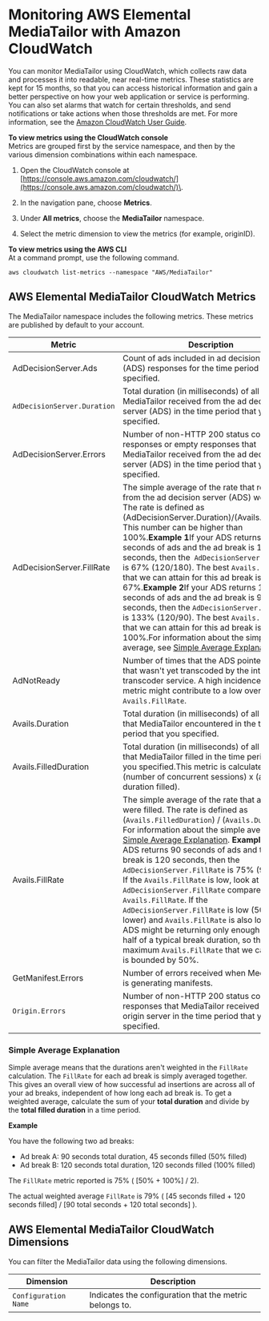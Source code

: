 # Monitoring AWS Elemental MediaTailor with Amazon CloudWatch<a name="monitoring-cloudwatch"></a>

You can monitor MediaTailor using CloudWatch, which collects raw data and processes it into readable, near real\-time metrics\. These statistics are kept for 15 months, so that you can access historical information and gain a better perspective on how your web application or service is performing\. You can also set alarms that watch for certain thresholds, and send notifications or take actions when those thresholds are met\. For more information, see the [Amazon CloudWatch User Guide](https://docs.aws.amazon.com/AmazonCloudWatch/latest/monitoring/)\.

**To view metrics using the CloudWatch console**  
Metrics are grouped first by the service namespace, and then by the various dimension combinations within each namespace\.

1. Open the CloudWatch console at [https://console.aws.amazon.com/cloudwatch/](https://console.aws.amazon.com/cloudwatch/)\.

1. In the navigation pane, choose **Metrics**\.

1. Under **All metrics**, choose the **MediaTailor** namespace\. 

1. Select the metric dimension to view the metrics \(for example, originID\)\.

**To view metrics using the AWS CLI**  
At a command prompt, use the following command\.

```
aws cloudwatch list-metrics --namespace "AWS/MediaTailor"
```

## AWS Elemental MediaTailor CloudWatch Metrics<a name="metrics"></a>

The MediaTailor namespace includes the following metrics\. These metrics are published by default to your account\.


| Metric | Description | 
| --- | --- | 
| AdDecisionServer\.Ads |  Count of ads included in ad decision server \(ADS\) responses for the time period that you specified\. | 
| `AdDecisionServer.Duration` | Total duration \(in milliseconds\) of all ads that MediaTailor received from the ad decision server \(ADS\) in the time period that you specified\. | 
| AdDecisionServer\.Errors | Number of non\-HTTP 200 status code responses or empty responses that MediaTailor received from the ad decision server \(ADS\) in the time period that you specified\. | 
| AdDecisionServer\.FillRate | The simple average of the rate that responses from the ad decision server \(ADS\) were filled\. The rate is defined as \(AdDecisionServer\.Duration\)/\(Avails\.Duration\)\. This number can be higher than 100%\.**Example 1**If your ADS returns 120 seconds of ads and the ad break is 180 seconds, then the` AdDecisionServer.FillRate` is 67% \(120/180\)\. The best `Avails.FillRate` that we can attain for this ad break is therefore 67%\.**Example 2**If your ADS returns 120 seconds of ads and the ad break is 90 seconds, then the `AdDecisionServer.FillRate` is 133% \(120/90\)\. The best `Avails.FillRate` that we can attain for this ad break is therefore 100%\.For information about the simple average, see [Simple Average Explanation](#metrics-simple-average)\. | 
| AdNotReady |  Number of times that the ADS pointed at an ad that wasn't yet transcoded by the internal transcoder service\. A high incidence of this metric might contribute to a low overall `Avails.FillRate`\.  | 
| Avails\.Duration | Total duration \(in milliseconds\) of all ad breaks that MediaTailor encountered in the time period that you specified\.  | 
| Avails\.FilledDuration | Total duration \(in milliseconds\) of all ad breaks that MediaTailor filled in the time period that you specified\.This metric is calculated as \(number of concurrent sessions\) x \(ad break duration filled\)\. | 
| Avails\.FillRate |  The simple average of the rate that ad breaks were filled\. The rate is defined as \(`Avails.FilledDuration`\) / \(`Avails.Duration`\)\. For information about the simple average, see [Simple Average Explanation](#metrics-simple-average)\. **Example** If your ADS returns 90 seconds of ads and the ad break is 120 seconds, then the `AdDecisionServer.FillRate` is 75% \(90/120\)\.  If the `Avails.FillRate` is low, look at the `AdDecisionServer.FillRate` compared to the `Avails.FillRate`\. If the `AdDecisionServer.FillRate` is low \(50% or lower\) and `Avails.FillRate` is also low, your ADS might be returning only enough ads for half of a typical break duration, so the maximum `Avails.FillRate` that we can attain is bounded by 50%\.  | 
| GetManifest\.Errors | Number of errors received when MediaTailor is generating manifests\. | 
| `Origin.Errors` | Number of non\-HTTP 200 status code responses that MediaTailor received from the origin server in the time period that you specified\. | 

### Simple Average Explanation<a name="metrics-simple-average"></a>

Simple average means that the durations aren't weighted in the `FillRate` calculation\. The `FillRate` for each ad break is simply averaged together\. This gives an overall view of how successful ad insertions are across all of your ad breaks, independent of how long each ad break is\. To get a weighted average, calculate the sum of your **total duration** and divide by the **total filled duration** in a time period\. 

**Example**

You have the following two ad breaks:
+ Ad break A: 90 seconds total duration, 45 seconds filled \(50% filled\)
+ Ad break B: 120 seconds total duration, 120 seconds filled \(100% filled\)

The `FillRate` metric reported is 75% \( \[50% \+ 100%\] / 2\)\.

The actual weighted average `FillRate` is 79% \( \[45 seconds filled \+ 120 seconds filled\] / \[90 total seconds \+ 120 total seconds\] \)\.

## AWS Elemental MediaTailor CloudWatch Dimensions<a name="dimensions"></a>

You can filter the MediaTailor data using the following dimensions\.


| Dimension | Description | 
| --- | --- | 
| `Configuration Name` | Indicates the configuration that the metric belongs to\. | 